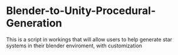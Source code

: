 # Blender-to-Unity-Procedural-Generation

This is a script in workings that will allow users to help generate star systems in their blender enviroment, with customization
